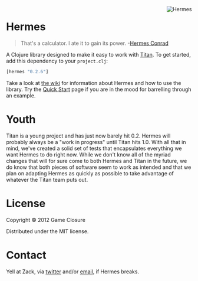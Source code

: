 <img src="http://upload.wikimedia.org/wikipedia/en/c/cb/FuturamaHermesConrad.png"  alt="Hermes" title="Hermes" align="right" height=/>


# Hermes
>That's a calculator. I ate it to gain its power.
>-[Hermes Conrad](https://www.youtube.com/watch?v=AkA0fYfT-vI)

A Clojure library designed to make it easy to work with
[Titan](http://thinkaurelius.github.com/titan/). To get
started, add this dependency to your `project.clj`:

``` clojure
[hermes "0.2.6"]
```

Take a look at [the wiki](https://github.com/gameclosure/hermes/wiki)
for information about Hermes and how to use the library. Try the
[Quick Start](https://github.com/gameclosure/hermes/wiki/Quick-Start)
page if you are in the mood for barrelling through an example.

# Youth
Titan is a young project and has just now barely hit 0.2. Hermes will probably
always be a "work in progress" until Titan hits 1.0. With all that in
mind, we've created a solid set of tests that encapsulates everything
we want Hermes to do right now. While we don't know all of the myriad
changes that will for sure come to both Hermes and Titan in the
future, we do know that both pieces of software seem to work as
intended and that we plan on adapting Hermes as quickly as possible to
take advantage of whatever the Titan team puts out. 

# License

Copyright © 2012 Game Closure

Distributed under the MIT license. 

# Contact

Yell at Zack, via [twitter](http://www.twitter.com/ZackMaril) and/or
[email](mailto:zack@gameclosure.com), if Hermes breaks. 
